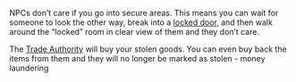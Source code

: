 NPCs don’t care if you go into secure areas. This means you can wait for someone to look the other way, break into a [locked door](Lockpicking.md), and then walk around the “locked” room in clear view of them and they don’t care.

The [Trade Authority](Trade%20Authority) will buy your stolen goods. You can even buy back the items from them and they will no longer be marked as stolen - money laundering